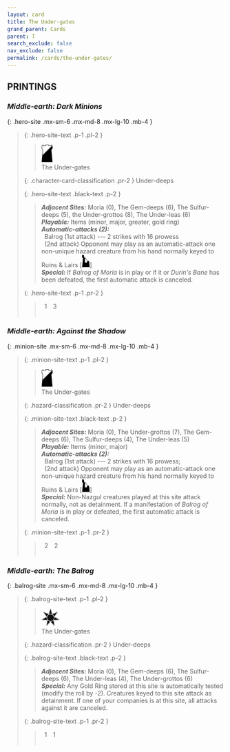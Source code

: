 ```yaml
---
layout: card
title: The Under-gates
grand_parent: Cards
parent: T
search_exclude: false
nav_exclude: false
permalink: /cards/the-under-gates/
---
```


## PRINTINGS


### _Middle-earth: Dark Minions_

{: .hero-site .mx-sm-6 .mx-md-8 .mx-lg-10 .mb-4 }
> {: .hero-site-text .p-1 .pl-2 }
> > <div class="card-mp"><img src="/assets/images/shadow-hold-L.svg"></div>
> > <div class="character-card-name">The Under-gates</div>
>
> {: .character-card-classification .pr-2 }
> Under-deeps
>
> {: .hero-site-text .black-text .p-2 }
> > _**Adjacent Sites:**_ Moria (0), The Gem-deeps (6), The Sulfur-deeps (5), the Under-grottos (8), The Under-leas (6) <br>_**Playable:**_ Items (minor, major, greater, gold ring) <br>_**Automatic-attacks (2):**_<br>&ensp;Balrog (1st attack) --- 2 strikes with 16 prowess <br>&ensp;(2nd attack) Opponent may play as an automatic-attack one non-unique hazard creature from his hand normally keyed to Ruins & Lairs <nobr>[<img src="/assets/images/ruinlair.svg">]</nobr> <br>_**Special:**_ If _Balrog of Moria_ is in play or if it or _Durin's Bane_ has been defeated, the first automatic attack is canceled. 
> 
> {: .hero-site-text .p-1 .pr-2 }
> > <div class="hero-site-draw"><span class="hero-you-draw">&ensp;1&ensp;</span><span class="hero-opp-draw">&ensp;3&ensp;</span></div>
> > <div class="card-corruption">&nbsp;</div>

### _Middle-earth: Against the Shadow_

{: .minion-site .mx-sm-6 .mx-md-8 .mx-lg-10 .mb-4 }
> {: .minion-site-text .p-1 .pl-2 }
> > <div class="card-mp"><img src="/assets/images/shadow-hold-L.svg"></div>
> > <div class="card-name">The Under-gates</div>
>
> {: .hazard-classification .pr-2 }
> Under-deeps
>
> {: .minion-site-text .black-text .p-2 }
> > _**Adjacent Sites:**_ Moria (0), The Under-grottos (7), The Gem-deeps (6), The Sulfur-deeps (4), The Under-leas (5) <br>_**Playable:**_ Items (minor, major) <br>_**Automatic-attacks (2):**_<br>&ensp;Balrog (1st attack) --- 2 strikes with 16 prowess;  <br>&ensp;(2nd attack) Opponent may play as an automatic-attack one non-unique hazard creature from his hand normally keyed to Ruins & Lairs <nobr>[<img src="/assets/images/ruinlair.svg">]</nobr> <br>_**Special:**_ Non-Nazgul creatures played at this site attack normally, not as detainment. If a manifestation of _Balrog of Moria_ is in play or defeated, the first automatic attack is canceled. 
> 
> {: .minion-site-text .p-1 .pr-2 }
> > <div class="hero-site-draw"><span class="minion-you-draw">&ensp;2&ensp;</span><span class="minion-opp-draw">&ensp;2&ensp;</span></div>
> > <div class="card-corruption">&nbsp;</div>

### _Middle-earth: The Balrog_

{: .balrog-site .mx-sm-6 .mx-md-8 .mx-lg-10 .mb-4 }
> {: .balrog-site-text .p-1 .pl-2 }
> > <div class="card-mp"><img src="/assets/images/dark-haven-L.svg"></div>
> > <div class="card-name">The Under-gates</div>
>
> {: .hazard-classification .pr-2 }
> Under-deeps
>
> {: .balrog-site-text .black-text .p-2 }
> > _**Adjacent Sites:**_ Moria (0), The Gem-deeps (6), The Sulfur-deeps (6), The Under-leas (4), The Under-grottos (6) <br>_**Special:**_ Any Gold Ring stored at this site is automatically tested (modify the roll by -2). Creatures keyed to this site attack as detainment. If one of your companies is at this site, all attacks against it are canceled.  
> 
> {: .balrog-site-text .p-1 .pr-2 }
> > <div class="hero-site-draw"><span class="minion-you-draw">&ensp;1&ensp;</span><span class="minion-opp-draw">&ensp;1&ensp;</span></div>
> > <div class="card-corruption">&nbsp;</div>

